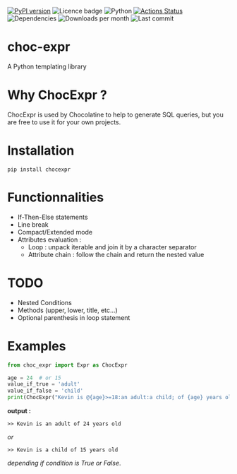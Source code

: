 [![PyPI version](https://badge.fury.io/py/choc-expr.svg)](https://badge.fury.io/py/choc-expr) ![Licence badge](https://img.shields.io/pypi/l/choc-expr) ![Python](https://img.shields.io/badge/python-3.12.2-blue.svg)
[![Actions Status](https://github.com/pe-brian/choc-expr/workflows/tests/badge.svg)](https://github.com/pe-brian/choc-expr/actions)
![Dependencies](https://img.shields.io/badge/dependencies-typeguard-cyan)
![Downloads per month](https://img.shields.io/pypi/dm/choc-expr)
![Last commit](https://img.shields.io/github/last-commit/pe-brian/choc-expr)

# choc-expr

A Python templating library

# Why ChocExpr ?

ChocExpr is used by Chocolatine to help to generate SQL queries, but you are free to use it for your own projects.

# Installation

```pip install chocexpr```

# Functionnalities

- If-Then-Else statements
- Line break
- Compact/Extended mode
- Attributes evaluation :
    - Loop : unpack iterable and join it by a character separator
    - Attribute chain : follow the chain and return the nested value

# TODO

- Nested Conditions
- Methods (upper, lower, title, etc...)
- Optional parenthesis in loop statement

# Examples

```python
from choc_expr import Expr as ChocExpr

age = 24  # or 15
value_if_true = 'adult'
value_if_false = 'child'
print(ChocExpr("Kevin is @{age}>=18:an adult:a child; of {age} years old", vars()))
```

**output :**

```
>> Kevin is an adult of 24 years old
```

*or*

```
>> Kevin is a child of 15 years old
```

*depending if condition is True or False*.